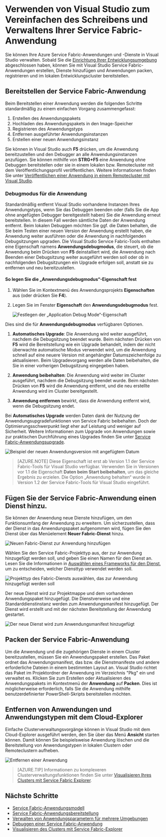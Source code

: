 <properties
   pageTitle="Verwalten Ihrer Anwendungen in Visual Studio | Microsoft Azure"
   description="Verwenden Sie Visual Studio zum Erstellen, Entwickeln, Packen, Bereitstellen und Debuggen Ihrer Service Fabric-Anwendungen und -Dienste."
   services="service-fabric"
   documentationCenter=".net"
   authors="seanmck"
   manager="timlt"
   editor=""/>

<tags
   ms.service="service-fabric"
   ms.devlang="dotnet"
   ms.topic="article"
   ms.tgt_pltfrm="na"
   ms.workload="na"
   ms.date="09/09/2016"
   ms.author="seanmck;mikhegn"/>

# Verwenden von Visual Studio zum Vereinfachen des Schreibens und Verwaltens Ihrer Service Fabric-Anwendung

Sie können Ihre Azure Service Fabric-Anwendungen und -Dienste in Visual Studio verwalten. Sobald Sie die [Einrichtung Ihrer Entwicklungsumgebung](service-fabric-get-started.md) abgeschlossen haben, können Sie mit Visual Studio Service Fabric-Anwendungen erstellen, Dienste hinzufügen und Anwendungen packen, registrieren und im lokalen Entwicklungscluster bereitstellen.

## Bereitstellen der Service Fabric-Anwendung

Beim Bereitstellen einer Anwendung werden die folgenden Schritte standardmäßig zu einem einfachen Vorgang zusammengefasst:

1. Erstellen des Anwendungspakets
2. Hochladen des Anwendungspakets in den Image-Speicher
3. Registrieren des Anwendungstyps
4. Entfernen ausgeführter Anwendungsinstanzen
5. Erstellen einer neuen Anwendungsinstanz

Sie können in Visual Studio auch **F5** drücken, um die Anwendung bereitzustellen und den Debugger an alle Anwendungsinstanzen anzufügen. Sie können mithilfe von **STRG+F5** eine Anwendung ohne Debuggen bereitstellen oder sie in einem lokalen bzw. Remotecluster mit dem Veröffentlichungsprofil veröffentlichen. Weitere Informationen finden Sie unter [Veröffentlichen einer Anwendung in einem Remotecluster mit Visual Studio](service-fabric-publish-app-remote-cluster.md).

### Debugmodus für die Anwendung

Standardmäßig entfernt Visual Studio vorhandene Instanzen Ihres Anwendungstyps, wenn Sie das Debuggen beenden oder (falls Sie die App ohne angefügten Debugger bereitgestellt haben) Sie die Anwendung erneut bereitstellen. In diesem Fall werden sämtliche Daten der Anwendung entfernt. Beim lokalen Debuggen möchten Sie ggf. die Daten behalten, die Sie beim Testen einer neuen Version der Anwendung erstellt haben, die Anwendung weiter ausführen oder die Anwendung in nachfolgenden Debugsitzungen upgraden. Die Visual Studio Service Fabric-Tools enthalten eine Eigenschaft namens **Anwendungsdebugmodus**, die steuert, ob die Anwendung beim Drücken von **F5** deinstalliert wird, die Anwendung nach Beenden einer Debugsitzung weiter ausgeführt werden soll oder ob in nachfolgenden Debugsitzungen ein Upgrade erfolgen soll, anstatt sie zu entfernen und neu bereitzustellen.

#### So legen Sie die „Anwendungsdebugmodus“-Eigenschaft fest

1. Wählen Sie im Kontextmenü des Anwendungsprojekts **Eigenschaften** aus (oder drücken Sie **F4**).
2. Legen Sie im Fenster **Eigenschaft** den **Anwendungsdebugmodus** fest.

    ![Festlegen der „Application Debug Mode“-Eigenschaft][debugmodeproperty]

Dies sind die für **Anwendungsdebugmodus** verfügbaren Optionen.

1. **Automatisches Upgrade**: Die Anwendung wird weiter ausgeführt, nachdem die Debugsitzung beendet wurde. Beim nächsten Drücken von **F5** wird die Bereitstellung wie ein Upgrade behandelt, indem der nicht überwachte automatische Modus verwendet wird, um die Anwendung schnell auf eine neuere Version mit angehängter Datumszeichenfolge zu aktualisieren. Beim Upgradevorgang werden alle Daten beibehalten, die Sie in einer vorherigen Debugsitzung eingegeben haben.

2. **Anwendung beibehalten**: Die Anwendung wird weiter im Cluster ausgeführt, nachdem die Debugsitzung beendet wurde. Beim nächsten Drücken von **F5** wird die Anwendung entfernt, und die neu erstellte Anwendung wird im Cluster bereitgestellt.

3. **Anwendung entfernen** bewirkt, dass die Anwendung entfernt wird, wenn die Debugsitzung endet.

Bei **Automatisches Upgrade** werden Daten dank der Nutzung der Anwendungsupgradefunktionen von Service Fabric beibehalten. Doch der Optimierungsschwerpunkt liegt eher auf Leistung und weniger auf Sicherheit. Weitere Informationen zum Upgrade von Anwendungen sowie zur praktischen Durchführung eines Upgrades finden Sie unter [Service Fabric-Anwendungsupgrade](service-fabric-application-upgrade.md).

![Beispiel der neuen Anwendungsversion mit angefügtem Datum][preservedata]

>[AZURE.NOTE] Diese Eigenschaft ist erst ab Version 1.1 der Service Fabric-Tools für Visual Studio verfügbar. Verwenden Sie in Versionen vor 1.1 die Eigenschaft **Daten beim Start beibehalten**, um das gleiche Ergebnis zu erzielen. Die Option „Anwendung behalten“ wurde in Version 1.2 der Service Fabric-Tools für Visual Studio eingeführt.

## Fügen Sie der Service Fabric-Anwendung einen Dienst hinzu.

Sie können der Anwendung neue Dienste hinzufügen, um den Funktionsumfang der Anwendung zu erweitern. Um sicherzustellen, dass der Dienst in das Anwendungspaket aufgenommen wird, fügen Sie den Dienst über das Menüelement **Neuer Fabric-Dienst** hinzu.

![Neuen Fabric-Dienst zur Anwendung hinzufügen][newservice]

Wählen Sie den Service Fabric-Projekttyp aus, der zur Anwendung hinzugefügt werden soll, und geben Sie einen Namen für den Dienst an. Lesen Sie die Informationen in [Auswählen eines Frameworks für den Dienst](service-fabric-choose-framework.md), um zu entscheiden, welcher Diensttyp verwendet werden soll.

![Projekttyp des Fabric-Diensts auswählen, das zur Anwendung hinzugefügt werden soll][addserviceproject]

Der neue Dienst wird zur Projektmappe und dem vorhandenen Anwendungspaket hinzugefügt. Die Dienstverweise und eine Standarddienstinstanz werden zum Anwendungsmanifest hinzugefügt. Der Dienst wird erstellt und mit der nächsten Bereitstellung der Anwendung gestartet.

![Der neue Dienst wird zum Anwendungsmanifest hinzugefügt][newserviceapplicationmanifest]

## Packen der Service Fabric-Anwendung

Um die Anwendung und die zugehörigen Dienste in einem Cluster bereitzustellen, müssen Sie ein Anwendungspaket erstellen. Das Paket ordnet das Anwendungsmanifest, das bzw. die Dienstmanifeste und andere erforderliche Dateien in einem bestimmten Layout an. Visual Studio richtet das Paket im Projektordner der Anwendung im Verzeichnis "Pkg" ein und verwaltet es. Klicken Sie zum Erstellen oder Aktualisieren des Anwendungspakets im Kontextmenü der **Anwendung** auf **Packen**. Dies ist möglicherweise erforderlich, falls Sie die Anwendung mithilfe benutzerdefinierter PowerShell-Skripts bereitstellen möchten.

## Entfernen von Anwendungen und Anwendungstypen mit dem Cloud-Explorer

Einfache Clusterverwaltungsvorgänge können in Visual Studio mit dem Cloud-Explorer ausgeführt werden, den Sie über das Menü **Ansicht** starten können. Damit können Sie beispielsweise Anwendung löschen und die Bereitstellung von Anwendungstypen in lokalen Clustern oder Remoteclustern aufheben.

![Entfernen einer Anwendung](./media/service-fabric-manage-application-in-visual-studio/removeapplication.png)

>[AZURE.TIP] Informationen zu komplexeren Clusterverwaltungsfunktionen finden Sie unter [Visualisieren Ihres Clusters mit Service Fabric Explorer](service-fabric-visualizing-your-cluster.md).


<!--Every topic should have next steps and links to the next logical set of content to keep the customer engaged-->
## Nächste Schritte

- [Service Fabric-Anwendungsmodell](service-fabric-application-model.md)
- [Service Fabric-Anwendungsbereitstellung](service-fabric-deploy-remove-applications.md)
- [Verwalten von Anwendungsparametern für mehrere Umgebungen](service-fabric-manage-multiple-environment-app-configuration.md)
- [Debuggen einer Service Fabric-Anwendung](service-fabric-debugging-your-application.md)
- [Visualisieren des Clusters mit Service Fabric-Explorer](service-fabric-visualizing-your-cluster.md)

<!--Image references-->
[addserviceproject]: ./media/service-fabric-manage-application-in-visual-studio/addserviceproject.png
[manageservicefabric]: ./media/service-fabric-manage-application-in-visual-studio/manageservicefabric.png
[newservice]: ./media/service-fabric-manage-application-in-visual-studio/newservice.png
[newserviceapplicationmanifest]: ./media/service-fabric-manage-application-in-visual-studio/newserviceapplicationmanifest.png
[preservedata]: ./media/service-fabric-manage-application-in-visual-studio/preservedata.png
[debugmodeproperty]: ./media/service-fabric-manage-application-in-visual-studio/debugmodeproperty.png

<!---HONumber=AcomDC_0921_2016-->